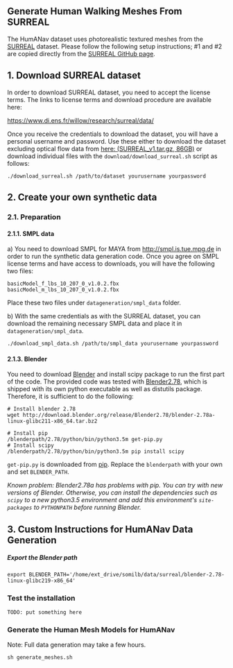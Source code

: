 ## Generate Human Walking Meshes From SURREAL

The HumANav dataset uses photorealistic textured meshes from the [SURREAL](https://www.di.ens.fr/willow/research/surreal/) dataset. Please follow the following setup instructions; #1 and #2 are copied directly from the [SURREAL GitHub page](https://github.com/gulvarol/surreal).

## 1. Download SURREAL dataset

In order to download SURREAL dataset, you need to accept the license terms. The links to license terms and download procedure are available here:

https://www.di.ens.fr/willow/research/surreal/data/

Once you receive the credentials to download the dataset, you will have a personal username and password. Use these either to download the dataset excluding optical flow data from [here: (SURREAL_v1.tar.gz, 86GB)](https://lsh.paris.inria.fr/SURREAL/SURREAL_v1.tar.gz) or download individual files with the `download/download_surreal.sh` script as follows:

``` shell
./download_surreal.sh /path/to/dataset yourusername yourpassword
```


## 2. Create your own synthetic data
### 2.1. Preparation
#### 2.1.1. SMPL data

a) You need to download SMPL for MAYA from http://smpl.is.tue.mpg.de in order to run the synthetic data generation code. Once you agree on SMPL license terms and have access to downloads, you will have the following two files:

```
basicModel_f_lbs_10_207_0_v1.0.2.fbx
basicModel_m_lbs_10_207_0_v1.0.2.fbx
```

Place these two files under `datageneration/smpl_data` folder.

b) With the same credentials as with the SURREAL dataset, you can download the remaining necessary SMPL data and place it in `datageneration/smpl_data`.

``` 
./download_smpl_data.sh /path/to/smpl_data yourusername yourpassword
```


#### 2.1.3. Blender
You need to download [Blender](http://download.blender.org/release/) and install scipy package to run the first part of the code. The provided code was tested with [Blender2.78](http://download.blender.org/release/Blender2.78/blender-2.78a-linux-glibc211-x86_64.tar.bz2), which is shipped with its own python executable as well as distutils package. Therefore, it is sufficient to do the following:

``` 
# Install blender 2.78
wget http://download.blender.org/release/Blender2.78/blender-2.78a-linux-glibc211-x86_64.tar.bz2

# Install pip
/blenderpath/2.78/python/bin/python3.5m get-pip.py
# Install scipy
/blenderpath/2.78/python/bin/python3.5m pip install scipy
```

`get-pip.py` is downloaded from [pip](https://pip.pypa.io/en/stable/installing/). Replace the `blenderpath` with your own and set `BLENDER_PATH`.

*Known problem: Blender2.78a has problems with pip. You can try with new versions of Blender. Otherwise, you can install the dependencies such as `scipy` to a new python3.5 environment and add this environment's `site-packages` to `PYTHONPATH` before running Blender.*

## 3. Custom Instructions for HumANav Data Generation

##### Export the Blender path
```
export BLENDER_PATH='/home/ext_drive/somilb/data/surreal/blender-2.78-linux-glibc219-x86_64'
```


### Test the installation
```
TODO: put something here
```

### Generate the Human Mesh Models for HumANav
Note: Full data generation may take a few hours. 
```
sh generate_meshes.sh
```

